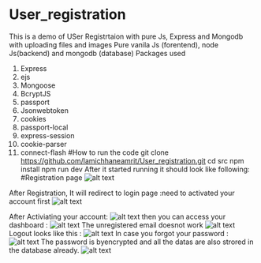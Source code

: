 # User_registration
This is a demo of USer Registrtaion with pure Js, Express and Mongodb with uploading files and images 
Pure vanila Js (forentend), node Js(backend) and mongodb (database)
Packages used
1.	Express
2.	ejs
3.	Mongoose
4.	BcryptJS
5.	passport
6.	Jsonwebtoken
7.	cookies
8.	passport-local
9.	express-session
10.	cookie-parser
11.	connect-flash
#How to run the code
git clone https://github.com/lamichhaneamrit/User_registration.git
cd src
npm install 
npm run dev
After it started running it should look like following:
#Registration page
![alt text](https://github.com/lamichhaneamrit/User_registration/blob/master/registration.PNG)

After Registration, It will redirect to login page :need to activated your account first 
![alt text](https://github.com/lamichhaneamrit/User_registration/blob/master/activate_link_from_user.PNG)

After Activiating your account:
![alt text](https://github.com/lamichhaneamrit/User_registration/blob/master/activated.PNG)
then you can access your dashboard :
![alt text](https://github.com/lamichhaneamrit/User_registration/blob/master/dashboard_after_login.PNG)
The unregistered email doesnot work 
![alt text](https://github.com/lamichhaneamrit/User_registration/blob/master/Login.PNG)
Logout looks like this :
![alt text](https://github.com/lamichhaneamrit/User_registration/blob/master/logout.PNG)
In case you forgot your password :
![alt text](https://github.com/lamichhaneamrit/User_registration/blob/master/forget_pass.PNG)
The password is byencrypted and all the datas are also strored in the database already.
![alt text](https://github.com/lamichhaneamrit/User_registration/blob/master/database%20ready.PNG)




